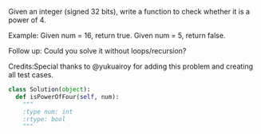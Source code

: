 
Given an integer (signed 32 bits), write a function to check whether it is a power of 4.

Example:
Given num = 16, return true.
Given num = 5, return false.


Follow up: Could you solve it without loops/recursion?

Credits:Special thanks to @yukuairoy  for adding this problem and creating all test cases.


```python
class Solution(object):
  def isPowerOfFour(self, num):
    """
    :type num: int
    :rtype: bool
    """
```
